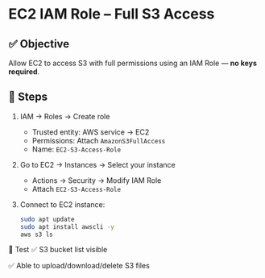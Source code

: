 # EC2 IAM Role – Full S3 Access

## ✅ Objective
Allow EC2 to access S3 with full permissions using an IAM Role — **no keys required**.

## 🧭 Steps

1. IAM → Roles → Create role
   - Trusted entity: AWS service → EC2
   - Permissions: Attach `AmazonS3FullAccess`
   - Name: `EC2-S3-Access-Role`

2. Go to EC2 → Instances → Select your instance
   - Actions → Security → Modify IAM Role
   - Attach `EC2-S3-Access-Role`

3. Connect to EC2 instance:
   ```bash
   sudo apt update
   sudo apt install awscli -y
   aws s3 ls

🧪 Test
✅ S3 bucket list visible

✅ Able to upload/download/delete S3 files

